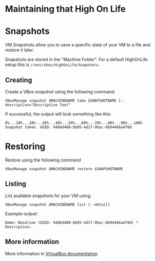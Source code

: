 # Maintaining that High On Life

# Snapshots

VM Snapshots allow you to save a specific state of your VM to a file and restore it later.

Snapshots are stored in the "Machine Folder". For a default HighOnLife setup this is `/root/vbox/HighOnLife/Snapshots`.

## Creating

Create a VBox snapshot using the following command:

`VBoxManage snapshot $MACHINENAME take $SNAPSHOTNAME [--description="Descriptive Text"`

If successful, the output will look something like this:

```
0%...10%...20%...30%...40%...50%...60%...70%...80%...90%...100%
Snapshot taken. UUID: 9486d408-bb05-4d17-9bac-8694466a4f8d
```

# Restoring

Restore using the following command

`VBoxManage snapshot $MACHINENAME restore $SNAPSHOTNAME`

## Listing

List available snapshots for your VM using:

`VBoxManage snapshot $MACHINENAME list [--detail]`

Example output:
```
Name: Baseline (UUID: 9486d408-bb05-4d17-9bac-8694466a4f8d) *
Description:
```

## More information

More information in [VirtualBox documentation](https://docs.oracle.com/en/virtualization/virtualbox/6.1/user/vboxmanage-snapshot.html)

